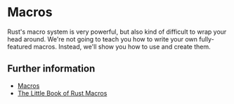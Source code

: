 # Macros

Rust's macro system is very powerful, but also kind of difficult to wrap your
head around. We're not going to teach you how to write your own fully-featured
macros. Instead, we'll show you how to use and create them.

## Further information

-   [Macros](https://doc.rust-lang.org/book/ch19-06-macros.html)
-   [The Little Book of Rust Macros](https://danielkeep.github.io/tlborm/book/index.html)
